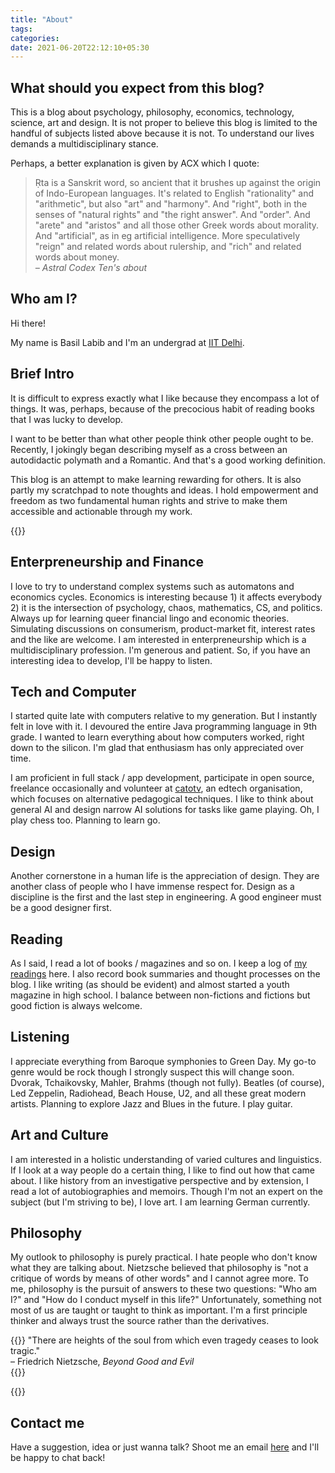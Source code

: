 ```yaml
---
title: "About"
tags:
categories: 
date: 2021-06-20T22:12:10+05:30
---
```


## What should you expect from this blog?  

This is a blog about psychology, philosophy, economics, technology, science, art and design. It is not proper to believe this blog is limited to the handful of subjects listed above because it is not. To understand our lives demands a multidisciplinary stance.   

Perhaps, a better explanation is given by ACX which I quote:  

> Ṛta is a Sanskrit word, so ancient that it brushes up against the origin of Indo-European languages. It's related to English "rationality" and "arithmetic", but also "art" and "harmony". And "right", both in the senses of "natural rights" and "the right answer". And "order". And "arete" and "aristos" and all those other Greek words about morality. And "artificial", as in eg artificial intelligence. More speculatively "reign" and related words about rulership, and "rich" and related words about money.   
<cite>&ndash; Astral Codex Ten's about</cite>  

## Who am I?   

Hi there!

My name is Basil Labib and I'm an undergrad at [IIT Delhi][0]. 

## Brief Intro     

It is difficult to express exactly what I like because they encompass a lot of things. It was, perhaps, because of the precocious habit of reading books that I was lucky to develop.    

I want to be better than what other people think other people ought to be. Recently, I jokingly began describing myself as a cross between an autodidactic polymath and a Romantic. And that's a good working definition.   

This blog is an attempt to make learning rewarding for others. It is also partly my scratchpad to note thoughts and ideas. I hold empowerment and freedom as two fundamental human rights and strive to make them accessible and actionable through my work.  
  
{{<ds sum="Not so brief introduction (Click me)">}}


## Enterpreneurship and Finance   

I love to try to understand complex systems such as automatons and economics cycles. Economics is interesting because 1) it affects everybody 2) it is the intersection of psychology, chaos, mathematics, CS, and politics. Always up for learning queer financial lingo and economic theories. Simulating discussions on consumerism, product-market fit, interest rates and the like are welcome. I am interested in enterpreneurship which is a multidisciplinary profession. I'm generous and patient. So, if you have an interesting idea to develop, I'll be happy to listen.  

## Tech and Computer   

I started quite late with computers relative to my generation. But I instantly felt in love with it. I devoured the entire Java programming language in 9th grade. I wanted to learn everything about how computers worked, right down to the silicon. I'm glad that enthusiasm has only appreciated over time. 

I am proficient in full stack / app development, participate in open source, freelance occasionally and volunteer at [catotv](https://cato.tv), an edtech organisation, which focuses on alternative pedagogical techniques. I like to think about general AI and design narrow AI solutions for tasks like game playing. Oh, I play chess too. Planning to learn go.     

## Design   

Another cornerstone in a human life is the appreciation of design. They are another class of people who I have immense respect for. Design as a discipline is the first and the last step in engineering. A good engineer must be a good designer first.     


## Reading   

As I said, I read a lot of books / magazines and so on. I keep a log of [my readings](/bookshelf) here. I also record book summaries and thought processes on the blog. I like writing (as should be evident) and almost started a youth magazine in high school. I balance between non-fictions and fictions but good fiction is always welcome.  

## Listening   

I appreciate everything from Baroque symphonies to Green Day. My go-to genre would be rock though I strongly suspect this will change soon. Dvorak, Tchaikovsky, Mahler, Brahms (though not fully). Beatles (of course), Led Zeppelin, Radiohead, Beach House, U2, and all these great modern artists. Planning to explore Jazz and Blues in the future. I play guitar.   

## Art and Culture   

I am interested in a holistic understanding of varied cultures and linguistics. If I look at a  way people do a certain thing, I like to find out how that came about. I like history from an investigative perspective and by extension, I read a lot of autobiographies and memoirs. Though I'm not an expert on the subject (but I'm striving to be), I love art. I am learning German currently.  

## Philosophy

My outlook to philosophy is purely practical. I hate people who don't know what they are talking about. Nietzsche believed that philosophy is "not a critique of words by means of other words" and I cannot agree more. To me, philosophy is the pursuit of answers to these two questions: "Who am I?" and "How do I conduct myself in this life?" Unfortunately, something not most of us are taught or taught to think as important. I'm a first principle thinker and always trust the source rather than the derivatives.    

{{<bq>}}
"There are heights of the soul from which even tragedy ceases to look tragic."   
&ndash; Friedrich Nietzsche, _Beyond Good and Evil_   
{{</bq>}}

{{</ds>}}

## Contact me  

Have a suggestion, idea or just wanna talk? Shoot me an email [here][5] and I'll be happy to chat back!  

[0]: https://home.iitd.ac.in
[5]: mailto:gs454236@gmail.com

